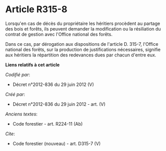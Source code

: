 # Article R315-8

Lorsqu'en cas de décès du propriétaire les héritiers procèdent au partage des bois et forêts, ils peuvent demander la
modification ou la résiliation du contrat de gestion avec l'Office national des forêts. 

Dans ce cas, par dérogation aux dispositions de l'article D. 315-7, l'Office national des forêts, sur la production de
justifications nécessaires, signifie aux héritiers la répartition des redevances dues par chacun d'entre eux.

**Liens relatifs à cet article**

_Codifié par_:

  - Décret n°2012-836 du 29 juin 2012 (V)

_Créé par_:

  - Décret n°2012-836 du 29 juin 2012 - art. (V)

_Anciens textes_:

  - Code forestier - art. R224-11 (Ab)

_Cite_:

  - Code forestier (nouveau) - art. D315-7 (V)
